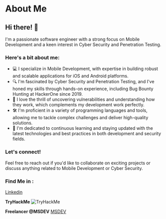 # About Me

## Hi there! 👋

I'm a passionate software engineer with a strong focus on Mobile Development and a keen interest in Cyber Security and Penetration Testing. 

### Here's a bit about me:

- 💻 I specialize in Mobile Development, with expertise in building robust and scalable applications for iOS and Android platforms.
- 🔍 I'm fascinated by Cyber Security and Penetration Testing, and I've honed my skills through hands-on experience, including Bug Bounty Hunting at HackerOne since 2019.
- 🐞 I love the thrill of uncovering vulnerabilities and understanding how they work, which complements my development work perfectly.
- 🛠️ I'm proficient in a variety of programming languages and tools, allowing me to tackle complex challenges and deliver high-quality solutions.
- 🌟 I'm dedicated to continuous learning and staying updated with the latest technologies and best practices in both development and security fields.

### Let's connect! 

Feel free to reach out if you'd like to collaborate on exciting projects or discuss anything related to Mobile Development or Cyber Security.

### Find Me in : 

[Linkedin ](#%20About%20Me%20%20##%20Hi%20there!%20%F0%9F%91%8B%20%20I%27m%20a%20passionate%20software%20engineer%20with%20a%20strong%20focus%20on%20Mobile%20Development%20and%20a%20keen%20interest%20in%20Cyber%20Security%20and%20Penetration%20Testing.%20%20%20###%20Here%27s%20a%20bit%20about%20me:%20%20-%20%F0%9F%92%BB%20I%20specialize%20in%20Mobile%20Development,%20with%20expertise%20in%20building%20robust%20and%20scalable%20applications%20for%20iOS%20and%20Android%20platforms.%20-%20%F0%9F%94%8D%20I%27m%20fascinated%20by%20Cyber%20Security%20and%20Penetration%20Testing,%20and%20I%27ve%20honed%20my%20skills%20through%20hands-on%20experience,%20including%20Bug%20Bounty%20Hunting%20at%20HackerOne%20since%202019.%20-%20%F0%9F%90%9E%20I%20love%20the%20thrill%20of%20uncovering%20vulnerabilities%20and%20understanding%20how%20they%20work,%20which%20complements%20my%20development%20work%20perfectly.%20-%20%F0%9F%9B%A0%EF%B8%8F%20I%27m%20proficient%20in%20a%20variety%20of%20programming%20languages%20and%20tools,%20allowing%20me%20to%20tackle%20complex%20challenges%20and%20deliver%20high-quality%20solutions.%20-%20%F0%9F%8C%9F%20I%27m%20dedicated%20to%20continuous%20learning%20and%20staying%20updated%20with%20the%20latest%20technologies%20and%20best%20practices%20in%20both%20development%20and%20security%20fields.%20%20###%20Let%27s%20connect!%20%20%20Feel%20free%20to%20reach%20out%20if%20you%27d%20like%20to%20collaborate%20on%20exciting%20projects%20or%20discuss%20anything%20related%20to%20Mobile%20Development%20or%20Cyber%20Security.%20%20###%20Find%20Me%20in%20:%20%20%20Linkedin%20:%20https://www.linkedin.com/in/nassimhamdaoui/)

**TryHackMe**
<img src="https://tryhackme-badges.s3.amazonaws.com/LilViRus.png" alt="TryHackMe">

**Freelancer @MSDEV** 
[MSDEV](https://msdev.ma/)
